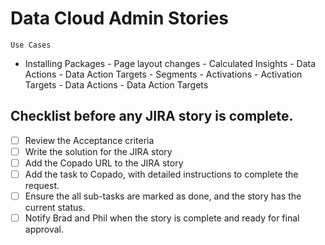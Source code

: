 # Data Cloud Admin Stories

`Use Cases`

- Installing Packages - Page layout changes - Calculated Insights - Data Actions - Data Action Targets - Segments - Activations - Activation Targets - Data Actions - Data Action Targets

## Checklist before any JIRA story is complete.

- [ ] Review the Acceptance criteria
- [ ] Write the solution for the JIRA story
- [ ] Add the Copado URL to the JIRA story
- [ ] Add the task to Copado, with detailed instructions to complete the request.
- [ ] Ensure the all sub-tasks are marked as done, and the story has the current status.
- [ ] Notify Brad and Phil when the story is complete and ready for final approval.
